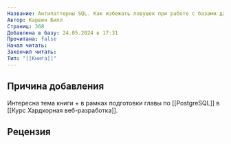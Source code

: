 ```yaml
---
Название: Антипаттерны SQL. Как избежать ловушек при работе с базами данных
Автор: Карвин Билл
Страниц: 368
Добавлена в базу: 24.05.2024 в 17:31
Прочитана: false
Начал читать: 
Закончил читать: 
Тип: "[[Книга]]"
---
```

## Причина добавления

Интересна тема книги + в рамках подготовки главы по [[PostgreSQL]] в [[Курс Хардкорная веб-разработка]].

## Рецензия
